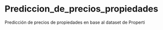 # Prediccion_de_precios_propiedades
Predicción de precios de propiedades en base al dataset de Properti
